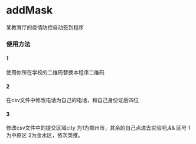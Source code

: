 # addMask
某教育厅的疫情防控自动签到程序
### 使用方法 

#### 1 
使用你所在学校的二维码替换本程序二维码 
#### 2 
在csv文件中修改电话为自己的电话，和自己身份证后四位 
#### 3 
修改csv文件中的提交区域city 为1为郑州市，其余的自己点进去实验吧,&& 区号 1为中原区  2为金水区，依次类推。
